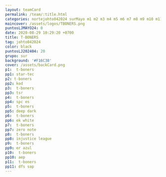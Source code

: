 ```yaml
---
layout: teamCard
permalink: /team/:title.html
categories: nortejohto042024 surMayo m1 m2 m3 m4 m5 m6 m7 m8 m9 m10 m11
maincover: /assets/logos/TBONERS.png
puntosLJMAYO24: 0
date: 2020-08-29 10:29:20 +0700
title: T-BONERS
tag: johto042024
color: black
puntosLJ202404: 20
grupo: sur
background: '#F16C38'
cover: /assets/backCard.png
p1:  t-boners
pp1: star-tec
p2: t-boners
pp2: kod
p3:  t-boners
pp3: tsr
p4:  t-boners
pp4: spc es
p5:  t-boners
pp5: deep dark
p6:  t-boners
pp6: ek white
p7:  t-boners
pp7: zero note
p8:  t-boners
pp8: injustice league
p9:  t-boners
pp9: er azul
p10:  t-boners
pp10: aep
p11:  t-boners
pp11: dfs sap
---
```




